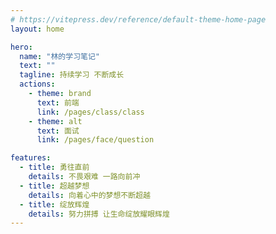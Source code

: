 ```yaml
---
# https://vitepress.dev/reference/default-theme-home-page
layout: home

hero:
  name: "林的学习笔记"
  text: ""
  tagline: 持续学习 不断成长
  actions:
    - theme: brand
      text: 前端
      link: /pages/class/class
    - theme: alt
      text: 面试
      link: /pages/face/question

features:
  - title: 勇往直前
    details: 不畏艰难 一路向前冲
  - title: 超越梦想
    details: 向着心中的梦想不断超越
  - title: 绽放辉煌
    details: 努力拼搏 让生命绽放耀眼辉煌
---
```


